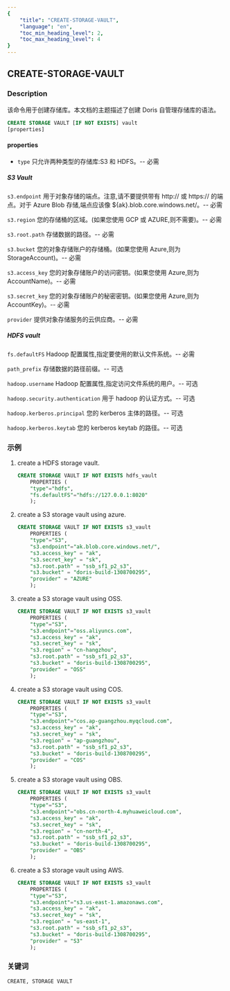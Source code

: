 ```yaml
---
{
    "title": "CREATE-STORAGE-VAULT",
    "language": "en",
    "toc_min_heading_level": 2,
    "toc_max_heading_level": 4
}
---
```


<!--
Licensed to the Apache Software Foundation (ASF) under one
or more contributor license agreements.  See the NOTICE file
distributed with this work for additional information
regarding copyright ownership.  The ASF licenses this file
to you under the Apache License, Version 2.0 (the
"License"); you may not use this file except in compliance
with the License.  You may obtain a copy of the License at

  http://www.apache.org/licenses/LICENSE-2.0

Unless required by applicable law or agreed to in writing,
software distributed under the License is distributed on an
"AS IS" BASIS, WITHOUT WARRANTIES OR CONDITIONS OF ANY
KIND, either express or implied.  See the License for the
specific language governing permissions and limitations
under the License.
-->

## CREATE-STORAGE-VAULT

### Description

该命令用于创建存储库。本文档的主题描述了创建 Doris 自管理存储库的语法。

```sql
CREATE STORAGE VAULT [IF NOT EXISTS] vault
[properties]
```

#### properties

* `type`
    只允许两种类型的存储库:S3 和 HDFS。-- 必需

##### S3 Vault

`s3.endpoint` 
    用于对象存储的端点。注意,请不要提供带有 http:// 或 https:// 的端点。对于 Azure Blob 存储,端点应该像 ${ak}.blob.core.windows.net/。-- 必需

`s3.region` 
    您的存储桶的区域。(如果您使用 GCP 或 AZURE,则不需要)。-- 必需

`s3.root.path` 
    存储数据的路径。-- 必需

`s3.bucket` 
    您的对象存储账户的存储桶。(如果您使用 Azure,则为 StorageAccount)。-- 必需

`s3.access_key` 
    您的对象存储账户的访问密钥。(如果您使用 Azure,则为 AccountName)。-- 必需

`s3.secret_key` 
    您的对象存储账户的秘密密钥。(如果您使用 Azure,则为 AccountKey)。-- 必需

`provider` 
    提供对象存储服务的云供应商。-- 必需


##### HDFS vault

`fs.defaultFS` 
    Hadoop 配置属性,指定要使用的默认文件系统。-- 必需

`path_prefix` 
    存储数据的路径前缀。-- 可选

`hadoop.username` 
    Hadoop 配置属性,指定访问文件系统的用户。-- 可选

`hadoop.security.authentication` 
    用于 hadoop 的认证方式。-- 可选

`hadoop.kerberos.principal` 
    您的 kerberos 主体的路径。-- 可选

`hadoop.kerberos.keytab` 
    您的 kerberos keytab 的路径。-- 可选


### 示例

1. create a HDFS storage vault.
    ```sql
    CREATE STORAGE VAULT IF NOT EXISTS hdfs_vault
        PROPERTIES (
        "type"="hdfs",
        "fs.defaultFS"="hdfs://127.0.0.1:8020"
        );
    ```

2. create a S3 storage vault using azure.
    ```sql
    CREATE STORAGE VAULT IF NOT EXISTS s3_vault
        PROPERTIES (
        "type"="S3",
        "s3.endpoint"="ak.blob.core.windows.net/",
        "s3.access_key" = "ak",
        "s3.secret_key" = "sk",
        "s3.root.path" = "ssb_sf1_p2_s3",
        "s3.bucket" = "doris-build-1308700295",
        "provider" = "AZURE"
        );
    ```

3. create a S3 storage vault using OSS.
    ```sql
    CREATE STORAGE VAULT IF NOT EXISTS s3_vault
        PROPERTIES (
        "type"="S3",
        "s3.endpoint"="oss.aliyuncs.com",
        "s3.access_key" = "ak",
        "s3.secret_key" = "sk",
        "s3.region" = "cn-hangzhou",
        "s3.root.path" = "ssb_sf1_p2_s3",
        "s3.bucket" = "doris-build-1308700295",
        "provider" = "OSS"
        );
    ```

4. create a S3 storage vault using COS.
    ```sql
    CREATE STORAGE VAULT IF NOT EXISTS s3_vault
        PROPERTIES (
        "type"="S3",
        "s3.endpoint"="cos.ap-guangzhou.myqcloud.com",
        "s3.access_key" = "ak",
        "s3.secret_key" = "sk",
        "s3.region" = "ap-guangzhou",
        "s3.root.path" = "ssb_sf1_p2_s3",
        "s3.bucket" = "doris-build-1308700295",
        "provider" = "COS"
        );
    ```

5. create a S3 storage vault using OBS.
    ```sql
    CREATE STORAGE VAULT IF NOT EXISTS s3_vault
        PROPERTIES (
        "type"="S3",
        "s3.endpoint"="obs.cn-north-4.myhuaweicloud.com",
        "s3.access_key" = "ak",
        "s3.secret_key" = "sk",
        "s3.region" = "cn-north-4",
        "s3.root.path" = "ssb_sf1_p2_s3",
        "s3.bucket" = "doris-build-1308700295",
        "provider" = "OBS"
        );
    ```

6. create a S3 storage vault using AWS.
    ```sql
    CREATE STORAGE VAULT IF NOT EXISTS s3_vault
        PROPERTIES (
        "type"="S3",
        "s3.endpoint"="s3.us-east-1.amazonaws.com",
        "s3.access_key" = "ak",
        "s3.secret_key" = "sk",
        "s3.region" = "us-east-1",
        "s3.root.path" = "ssb_sf1_p2_s3",
        "s3.bucket" = "doris-build-1308700295",
        "provider" = "S3"
        );
    ```

### 关键词

    CREATE, STORAGE VAULT